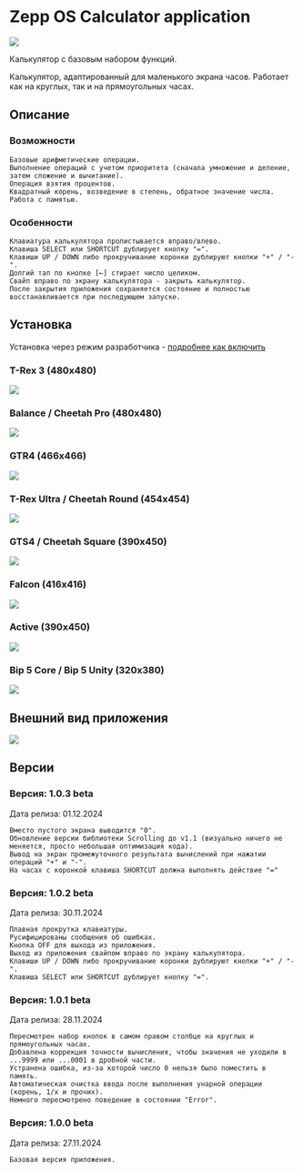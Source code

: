 # Zepp OS Calculator application

![](https://i.ibb.co/VpXkddg/icon.png)

Калькулятор с базовым набором функций.

Калькулятор, адаптированный для маленького экрана часов. Работает как на круглых, так и на прямоугольных часах.

## Описание

### Возможности

    Базовые арифметические операции.
    Выполнение операций с учетом приоритета (сначала умножение и деление, затем сложение и вычитание).
    Операция взятия процентов.
    Квадратный корень, возведение в степень, обратное значение числа.
    Работа с памятью.

### Особенности

    Клавиатура калькулятора пролистывается вправо/влево.
    Клавиша SELECT или SHORTCUT дублирует кнопку "=".
    Клавиши UP / DOWN либо прокручивание коронки дублируют кнопки "+" / "-".
    Долгий тап по кнопке [←] стирает число целиком.
    Свайп вправо по экрану калькулятора - закрыть калькулятор.
    После закрытия приложения сохраняется состояние и полностью восстанавливается при последующем запуске.

## Установка

Установка через режим разработчика - [подробнее как включить](https://4pda.to/forum/index.php?showtopic=1075239&view=findpost&p=125626228) 

### T-Rex 3 (480x480)

![](https://i.ibb.co/CsDcPJt/calc-r-MHS-480x480.png)

### Balance / Cheetah Pro (480x480)

![](https://i.ibb.co/KzrQMzX/calc-r-NXP-480x480.png)

### GTR4 (466x466)

![](https://i.ibb.co/0JjDjfR/calc-r-NXP-466x466.png)

### T-Rex Ultra / Cheetah Round (454x454)

![](https://i.ibb.co/Mg880W9/calc-r-NXP-454x454.png)

### GTS4 / Cheetah Square (390x450)

![](https://i.ibb.co/VVgmncZ/calc-s-Apollo-390x450.png)

### Falcon (416x416)

![](https://i.ibb.co/r0brmd2/calc-r-NXP-416x416.png)

### Active (390x450)

![](https://i.ibb.co/Zg8S5kR/calc-s-NXP-390x450.png)

### Bip 5 Core / Bip 5 Unity (320x380)

![](https://i.ibb.co/zXyQcmq/calc-s-Apollo-320x380.png)

## Внешний вид приложения

![](https://i.ibb.co/7rPgnfs/calc.jpg)

## Версии

### Версия: 1.0.3 beta

Дата релиза: 01.12.2024

    Вместо пустого экрана выводится "0".
    Обновление версии библиотеки Scrolling до v1.1 (визуально ничего не меняется, просто небольшая оптимизация кода).
    Вывод на экран промежуточного результата вычислений при нажатии операций "+" и "-".
    На часах с коронкой клавиша SHORTCUT должна выполнять действие "="

### Версия: 1.0.2 beta

Дата релиза: 30.11.2024

    Плавная прокрутка клавиатуры.
    Русифицированы сообщения об ошибках.
    Кнопка OFF для выхода из приложения.
    Выход из приложения свайпом вправо по экрану калькулятора.
    Клавиши UP / DOWN либо прокручивание коронки дублируют кнопки "+" / "-".
    Клавиша SELECT или SHORTCUT дублирует кнопку "=".

### Версия: 1.0.1 beta

Дата релиза: 28.11.2024

    Пересмотрен набор кнопок в самом правом столбце на круглых и прямоугольных часах.
    Добавлена коррекция точности вычисления, чтобы значения не уходили в ...9999 или ...0001 в дробной части.
    Устранена ошибка, из-за которой число 0 нельзя было поместить в память.
    Автоматическая очистка ввода после выполнения унарной операции (корень, 1/x и прочих).
    Немного пересмотрено поведение в состоянии "Error".

### Версия: 1.0.0 beta

Дата релиза: 27.11.2024

    Базовая версия приложения.
    
